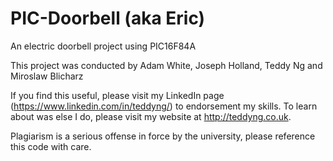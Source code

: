# PIC-Doorbell (aka Eric)
An electric doorbell project using PIC16F84A

This project was conducted by Adam White, Joseph Holland, Teddy Ng and Miroslaw Blicharz

If you find this useful, please visit my LinkedIn page (https://www.linkedin.com/in/teddyng/) to endorsement my skills. To learn about was else I do, please visit my website at http://teddyng.co.uk.

Plagiarism is a serious offense in force by the university, please reference this code with care.
